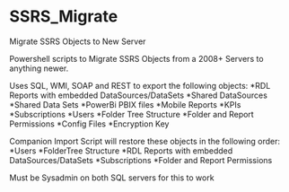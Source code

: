 # SSRS_Migrate
Migrate SSRS Objects to New Server

Powershell scripts to Migrate SSRS Objects from a 2008+ Servers to anything newer.

Uses SQL, WMI, SOAP and REST to export the following objects:
*RDL Reports with embedded DataSources/DataSets
*Shared DataSources
*Shared Data Sets
*PowerBi PBIX files
*Mobile Reports
*KPIs
*Subscriptions
*Users
*Folder Tree Structure
*Folder and Report Permissions
*Config Files
*Encryption Key

Companion Import Script will restore these objects in the following order:
*Users
*FolderTree Structure
*RDL Reports with embedded DataSources/DataSets
*Subscriptions
*Folder and Report Permissions

Must be Sysadmin on both SQL servers for this to work

